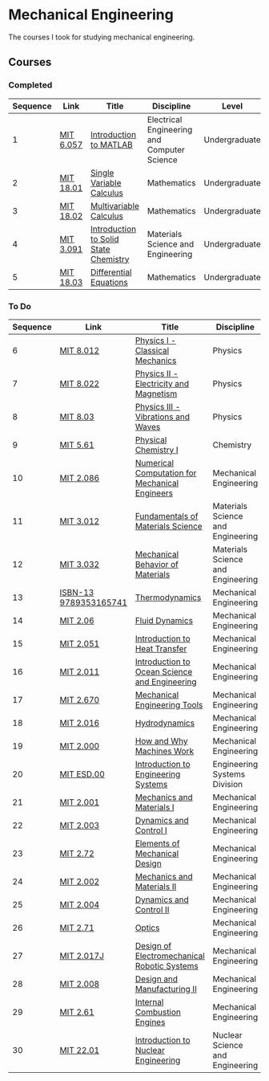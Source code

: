 # Mechanical Engineering

The courses I took for studying mechanical engineering.


## Courses


### Completed
| Sequence | Link | Title | Discipline | Level |
| ---- | ---- | ----- | ---------- | ----- |
| 1 | [MIT 6.057](https://ocw.mit.edu/courses/electrical-engineering-and-computer-science/6-057-introduction-to-matlab-january-iap-2019) | [Introduction to MATLAB](courses/6.057) | Electrical Engineering and Computer Science | Undergraduate |
| 2 | [MIT 18.01](https://ocw.mit.edu/courses/mathematics/18-01-single-variable-calculus-fall-2006) | [Single Variable Calculus](courses/18.01) | Mathematics | Undergraduate |
| 3 | [MIT 18.02](https://ocw.mit.edu/courses/mathematics/18-02-multivariable-calculus-fall-2007) | [Multivariable Calculus](courses/18.02) | Mathematics | Undergraduate |
| 4 | [MIT 3.091](https://ocw.mit.edu/courses/materials-science-and-engineering/3-091-introduction-to-solid-state-chemistry-fall-2018/) | [Introduction to Solid State Chemistry](courses/3.091) | Materials Science and Engineering | Undergraduate |
| 5 | [MIT 18.03](https://ocw.mit.edu/courses/mathematics/18-03-differential-equations-spring-2010/) | [Differential Equations]() | Mathematics | Undergraduate |


### To Do
| Sequence | Link | Title | Discipline | Level |
| ---- | ---- | ----- | ---------- | ----- |
| 6 | [MIT 8.012](https://ocw.mit.edu/courses/physics/8-012-physics-i-classical-mechanics-fall-2008) | [Physics I - Classical Mechanics]() | Physics | Undergraduate |
| 7 | [MIT 8.022](https://ocw.mit.edu/courses/physics/8-022-physics-ii-electricity-and-magnetism-fall-2002) | [Physics II - Electricity and Magnetism]() | Physics | Undergraduate |
| 8 | [MIT 8.03](https://ocw.mit.edu/courses/physics/8-03-physics-iii-spring-2003/) | [Physics III - Vibrations and Waves]() | Physics | Undergraduate |
| 9 | [MIT 5.61](https://ocw.mit.edu/courses/chemistry/5-61-physical-chemistry-fall-2017) | [Physical Chemistry I]() | Chemistry | Undergraduate |
| 10 | [MIT 2.086](https://ocw.mit.edu/courses/mechanical-engineering/2-086-numerical-computation-for-mechanical-engineers-fall-2014) | [Numerical Computation for Mechanical Engineers]() | Mechanical Engineering | Undergraduate |
| 11 | [MIT 3.012](https://ocw.mit.edu/courses/materials-science-and-engineering/3-012-fundamentals-of-materials-science-fall-2005/) | [Fundamentals of Materials Science]() | Materials Science and Engineering | Undergraduate |
| 12 | [MIT 3.032](https://ocw.mit.edu/courses/materials-science-and-engineering/3-032-mechanical-behavior-of-materials-fall-2007/) | [Mechanical Behavior of Materials]() | Materials Science and Engineering | Undergraduate |
| 13 | [ISBN-13 9789353165741](https://isbnsearch.org/isbn/9353165741) | [Thermodynamics]() | Mechanical Engineering | Textbook |
| 14 | [MIT 2.06](https://ocw.mit.edu/courses/mechanical-engineering/2-06-fluid-dynamics-spring-2013/) | [Fluid Dynamics]() | Mechanical Engineering | Undergraduate |
| 15 | [MIT 2.051](https://ocw.mit.edu/courses/mechanical-engineering/2-051-introduction-to-heat-transfer-fall-2015/) | [Introduction to Heat Transfer]() | Mechanical Engineering | Undergraduate |
| 16 | [MIT 2.011](https://ocw.mit.edu/courses/mechanical-engineering/2-011-introduction-to-ocean-science-and-engineering-spring-2006) | [Introduction to Ocean Science and Engineering]() | Mechanical Engineering | Undergraduate |
| 17 | [MIT 2.670](https://ocw.mit.edu/courses/mechanical-engineering/2-670-mechanical-engineering-tools-january-iap-2004) | [Mechanical Engineering Tools]() | Mechanical Engineering | Undergraduate |
| 18 | [MIT 2.016](https://ocw.mit.edu/courses/mechanical-engineering/2-016-hydrodynamics-13-012-fall-2005/index.htm) | [Hydrodynamics]() | Mechanical Engineering | Undergraduate |
| 19 | [MIT 2.000](https://ocw.mit.edu/courses/mechanical-engineering/2-000-how-and-why-machines-work-spring-2002) | [How and Why Machines Work]() | Mechanical Engineering | Undergraduate |
| 20 | [MIT ESD.00](https://ocw.mit.edu/courses/engineering-systems-division/esd-00-introduction-to-engineering-systems-spring-2011) | [Introduction to Engineering Systems]() | Engineering Systems Division | Undergraduate |
| 21 | [MIT 2.001](https://ocw.mit.edu/courses/mechanical-engineering/2-001-mechanics-materials-i-fall-2006) | [Mechanics and Materials I]() | Mechanical Engineering | Undergraduate |
| 22 | [MIT 2.003](https://ocw.mit.edu/courses/mechanical-engineering/2-003j-dynamics-and-control-i-spring-2007) | [Dynamics and Control I]() | Mechanical Engineering | Undergraduate |
| 23 | [MIT 2.72](https://ocw.mit.edu/courses/mechanical-engineering/2-72-elements-of-mechanical-design-spring-2009) | [Elements of Mechanical Design]() | Mechanical Engineering | Undergraduate |
| 24 | [MIT 2.002](https://ocw.mit.edu/courses/mechanical-engineering/2-002-mechanics-and-materials-ii-spring-2004) | [Mechanics and Materials II]() | Mechanical Engineering | Undergraduate |
| 25 | [MIT 2.004](https://ocw.mit.edu/courses/mechanical-engineering/2-004-dynamics-and-control-ii-spring-2008) | [Dynamics and Control II]() | Mechanical Engineering | Undergraduate |
| 26 | [MIT 2.71](https://ocw.mit.edu/courses/mechanical-engineering/2-71-optics-spring-2014/index.htm) | [Optics]() | Mechanical Engineering | Undergraduate |
| 27 | [MIT 2.017J](https://ocw.mit.edu/courses/mechanical-engineering/2-017j-design-of-electromechanical-robotic-systems-fall-2009) | [Design of Electromechanical Robotic Systems]() | Mechanical Engineering | Undergraduate |
| 28 | [MIT 2.008](https://ocw.mit.edu/courses/mechanical-engineering/2-008-design-and-manufacturing-ii-spring-2004) | [Design and Manufacturing II]() | Mechanical Engineering | Undergraduate |
| 29 | [MIT 2.61](https://ocw.mit.edu/courses/mechanical-engineering/2-61-internal-combustion-engines-spring-2017) | [Internal Combustion Engines]() | Mechanical Engineering | Graduate |
| 30 | [MIT 22.01](https://ocw.mit.edu/courses/nuclear-engineering/22-01-introduction-to-nuclear-engineering-and-ionizing-radiation-fall-2016) | [Introduction to Nuclear Engineering]() | Nuclear Science and Engineering | Undergraduate |

